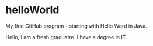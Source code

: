 # helloWorld
My first GitHub program - starting with Hello Word in Java.

Hello, I am a fresh graduatre. I have a degree in IT.
